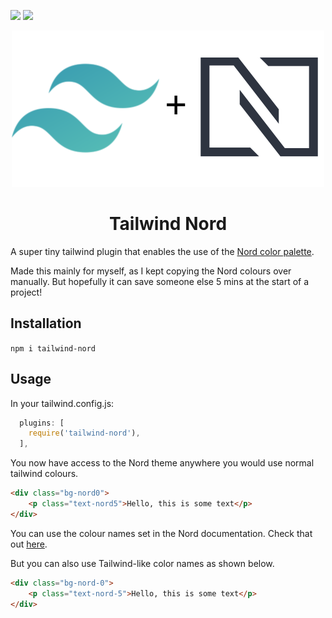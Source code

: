 ![](https://img.shields.io/npm/v/tailwind-nord?style=flat)
![](https://img.shields.io/npm/dw/tailwind-nord?style=flat)

<p align="center">
  <a href="https://github.com/crumb1e/tailwind-nord">
    <img src="https://raw.githubusercontent.com/crumb1e/tailwind-nord/master/tailwind-nord.png" alt="Logo">
  </a>

  <h1 align="center">Tailwind Nord</h1>
</p>

A super tiny tailwind plugin that enables the use of the [Nord color palette](https://www.nordtheme.com/).

Made this mainly for myself, as I kept copying the Nord colours over manually. But hopefully it can save someone else 5 mins at the start of a project!

## Installation

`npm i tailwind-nord`

## Usage


In your tailwind.config.js:

```js
  plugins: [
    require('tailwind-nord'),
  ],
```

You now have access to the Nord theme anywhere you would use normal tailwind colours.

```html
<div class="bg-nord0">
    <p class="text-nord5">Hello, this is some text</p>
</div>
```

You can use the colour names set in the Nord documentation. Check that out [here](https://www.nordtheme.com/docs/colors-and-palettes).

But you can also use Tailwind-like color names as shown below.
```html
<div class="bg-nord-0">
    <p class="text-nord-5">Hello, this is some text</p>
</div>
```

